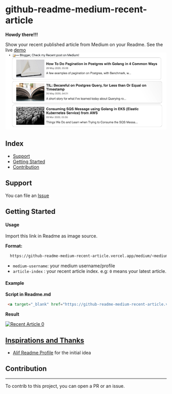 # github-readme-medium-recent-article

**Howdy there!!!**


Show your recent published article from Medium on your Readme. See the live [demo](https://github.com/bxcodec)
![github-readme-medium-recent-article](./example.png)

## Index

* [Support](#support)
* [Getting Started](#getting-started)
* [Contribution](#contribution)


## Support
You can file an [Issue](https://github.com/bxcodec/github-readme-medium-recent-article/issues/new)

## Getting Started
#### Usage

Import this link in Readme as image source.

**Format:**
```bash
  https://github-readme-medium-recent-article.vercel.app/medium/<medium-username>/<article-index>
```
- `medium-username`: your medium username/profile
- `article-index` : your recent article index. e.g: `0` means your latest article.

#### Example
**Script in Readme.md**

```html
 <a target="_blank" href="https://github-readme-medium-recent-article.vercel.app/medium/@imantumorang/0"><img src="https://github-readme-medium-recent-article.vercel.app/medium/@imantumorang/0" alt="Recent Article 0"> 
```
**Result**

 <a target="_blank" href="https://github-readme-medium-recent-article.vercel.app/medium/@imantumorang/0"><img src="https://github-readme-medium-recent-article.vercel.app/medium/@imantumorang/0" alt="Recent Article 0">


## Inspirations and Thanks

- [Alif Readme Profile](https://github.com/alfari16/alfari16) for the initial idea


## Contribution
---

To contrib to this project, you can open a PR or an issue.
